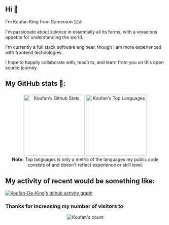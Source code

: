 ## Hi 👋

I'm Koufan King from Cameroon 🇨🇲 

I'm passionate about science in essentially all its forms; with a voracious appetite for understanding the world.

I'm currently a full stack software engineer, though I am more experienced with frontend technologies.

I hope to happily collaborate with, teach to, and learn from you on this open source journey.


## My GitHub stats 🫣:

<!-- GitHub Readme Streak Stats -->
### 
<p align="center">
  <a href="https://github.com/Koufan-De-King"><img alt="Koufan's Github Stats" src="https://github-readme-stats.vercel.app/api?username=Koufan-De-King&show_icons=true&include_all_commits=true&count_private=false&theme=react&hide_border=true&bg_color=1F222E&title_color=F85D7F&rank_icon=github&icon_color=F8D866" height="192px"/></a>
  <a href="https://github.com/Koufan-De-King"><img alt="Koufan's Top Languages" src="https://github-readme-stats.vercel.app/api/top-langs/?username=Koufan-De-King&layout=compact&theme=react&hide_border=true&bg_color=1F222E&title_color=F85D7F&icon_color=F8D866&hide=HTML,Jupyter%20Notebook" height="192px"/></a>
<br/>
<b>Note:</b> Top languages is only a metric of the languages my public code consists of and doesn't reflect experience or skill level.
</p>

## My activity of recent would be something like:
[![Koufan-De-King's github activity graph](https://github-readme-activity-graph.vercel.app/graph?username=Koufan-De-King&bg_color=1F222E&color=F8D866&line=F85D7F&point=FFFFFF&area=true&hide_border=true)](https://github.com/SarveshMankar/github-readme-activity-graph)

### Thanks for increasing my number of visitors to
<p align="center"><img src="https://profile-counter.glitch.me/{Koufan-De-King}/count.svg/" alt="Koufan's count" /></p>
